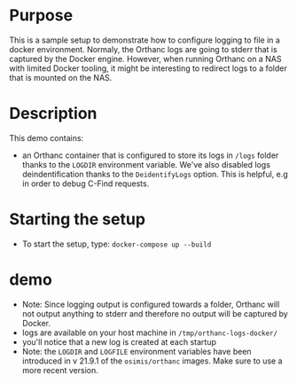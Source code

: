 # Purpose

This is a sample setup to demonstrate how to configure logging to file in a docker environment.
Normaly, the Orthanc logs are going to stderr that is captured by the Docker engine.
However, when running Orthanc on a NAS with limited Docker tooling, it might be interesting to 
redirect logs to a folder that is mounted on the NAS.

# Description

This demo contains:

- an Orthanc container that is configured to store its logs in `/logs` folder thanks to the `LOGDIR` environment variable.
  We've also disabled logs deindentification thanks to the `DeidentifyLogs` option.  This is helpful, e.g in order to debug C-Find requests.

# Starting the setup

- To start the setup, type: `docker-compose up --build`

# demo

- Note: Since logging output is configured towards a folder, Orthanc will not output anything to stderr and therefore no output will be captured by Docker.
- logs are available on your host machine in `/tmp/orthanc-logs-docker/`
- you'll notice that a new log is created at each startup
- Note: the `LOGDIR` and `LOGFILE` environment variables have been introduced in v 21.9.1 of the `osimis/orthanc` images.  Make sure to use a more recent version.
